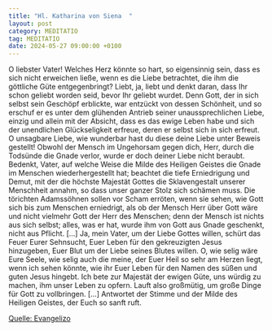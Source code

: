 ```yaml
---
title: "Hl. Katharina von Siena  "
layout: post
category: MEDITATIO
tag: MEDITATIO
date: 2024-05-27 09:00:00 +0100
---
```

O liebster Vater! Welches Herz könnte so hart, so eigensinnig sein, dass es sich nicht erweichen ließe, wenn es die Liebe betrachtet, die ihm die göttliche Güte entgegenbringt? Liebt, ja, liebt und denkt daran, dass Ihr schon geliebt worden seid, bevor Ihr geliebt wurdet. Denn Gott, der in sich selbst sein Geschöpf erblickte, war entzückt von dessen Schönheit, und so erschuf er es unter dem glühenden Antrieb seiner unaussprechlichen Liebe, einzig und allein mit der Absicht, dass es das ewige Leben habe und sich der unendlichen Glückseligkeit erfreue, deren er selbst sich in sich erfreut.<!--more-->
O unsagbare Liebe, wie wunderbar hast du diese deine Liebe unter Beweis gestellt! Obwohl der Mensch im Ungehorsam gegen dich, Herr, durch die Todsünde die Gnade verlor, wurde er doch deiner Liebe nicht beraubt. Bedenkt, Vater, auf welche Weise die Milde des Heiligen Geistes die Gnade im Menschen wiederhergestellt hat; beachtet die tiefe Erniedrigung und Demut, mit der die höchste Majestät Gottes die Sklavengestalt unserer Menschheit annahm, so dass unser ganzer Stolz sich schämen muss. Die törichten Adamssöhnen sollen vor  Scham erröten, wenn sie sehen, wie Gott sich bis zum Menschen erniedrigt, als ob der Mensch Herr über Gott wäre und nicht vielmehr Gott der Herr des Menschen; denn der Mensch ist nichts aus sich selbst; alles, was er hat, wurde ihm von Gott aus Gnade geschenkt, nicht aus Pflicht. […]
Ja, mein Vater, um der Liebe Gottes willen, schürt das Feuer Eurer Sehnsucht, Euer Leben für den gekreuzigten Jesus hinzugeben, Euer Blut um der Liebe seines Blutes willen. O, wie selig wäre Eure Seele, wie selig auch die meine, der Euer Heil so sehr am Herzen liegt, wenn ich sehen könnte, wie ihr Euer Leben für den Namen des süßen und guten Jesus hingebt. Ich bete zur Majestät der ewigen Güte, uns würdig zu machen, ihm unser Leben zu opfern. Lauft also großmütig, um große Dinge für Gott zu vollbringen. […] Antwortet der Stimme und der Milde des Heiligen Geistes, der Euch so sanft ruft.

[Quelle: Evangelizo](https://evangeliumtagfuertag.org/DE/gospel)